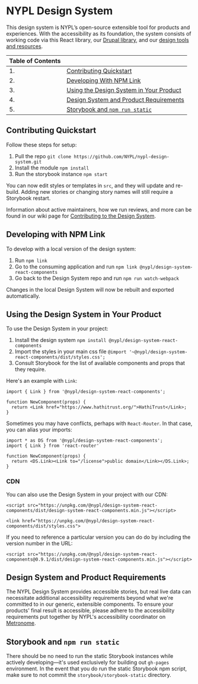 # NYPL Design System

This design system is NYPL’s open-source extensible tool for products and experiences. With the accessibility as its foundation, the system consists of working code via this React library, our [Drupal library](https://github.com/NYPL/nypl-d8/tree/development/web/themes/custom/nypl_emulsify), and our [design tools and resources](https://www.figma.com/file/qShodlfNCJHb8n03IFyApM/Master?node-id=10733%3A56795).

| Table of Contents |                                                                                     |
| ----------------- | ----------------------------------------------------------------------------------- |
| 1.                | [Contributing Quickstart](#contributing-quickstart)                                 |
| 2.                | [Developing With NPM Link](#developing-with-npm-link)                               |
| 3.                | [Using the Design System in Your Product](#using-the-design-system-in-your-product) |
| 4.                | [Design System and Product Requirements](#design-system-and-product-requirements)   |
| 5.                | [Storybook and `npm run static`](#storybook-and-npm-run-static)                     |

## Contributing Quickstart

Follow these steps for setup:

1. Pull the repo `git clone https://github.com/NYPL/nypl-design-system.git`
2. Install the module `npm install`
3. Run the storybook instance `npm start`

You can now edit styles or templates in `src`, and they will update and re-build.
Adding new stories or changing story names will still require a Storybook restart.

Information about active maintainers, how we run reviews, and more can be found in our wiki page for [Contributing to the Design System](https://github.com/NYPL/nypl-design-system/wiki/Contributing-to-the-Design-System).

## Developing with NPM Link

To develop with a local version of the design system:

1. Run `npm link`
2. Go to the consuming application and run `npm link @nypl/design-system-react-components`
3. Go back to the Design System repo and run `npm run watch-webpack`

Changes in the local Design System will now be rebuilt and exported automatically.

## Using the Design System in Your Product

To use the Design System in your project:

1. Install the design system `npm install @nypl/design-system-react-components`
2. Import the styles in your main css file `@import '~@nypl/design-system-react-components/dist/styles.css';`
3. Consult Storybook for the list of available components and props that they require.

Here's an example with `Link`:

```
import { Link } from '@nypl/design-system-react-components';

function NewComponent(props) {
  return <Link href="https://www.hathitrust.org/">HathiTrust</Link>;
}
```

Sometimes you may have conflicts, perhaps with `React-Router`. In that case, you can alias your imports:

```
import * as DS from '@nypl/design-system-react-components';
import { Link } from 'react-router'

function NewComponent(props) {
  return <DS.Link><Link to="/license">public domain</Link></DS.Link>;
}
```

### CDN

You can also use the Design System in your project with our CDN:

`<script src="https://unpkg.com/@nypl/design-system-react-components/dist/design-system-react-components.min.js"></script>`

`<link href="https://unpkg.com/@nypl/design-system-react-components/dist/styles.css">`

If you need to reference a particular version you can do do by including the version number in the URL:

`<script src="https://unpkg.com/@nypl/design-system-react-components@0.9.1/dist/design-system-react-components.min.js"></script>`

## Design System and Product Requirements

The NYPL Design System provides accessible stories, but real live data can necessitate additional accessibility requirements beyond what we're committed to in our generic, extensible components. To ensure your products' final result is accessible, please adhere to the accessibility requirements put together by NYPL's accessibility coordinator on [Metronome](http://themetronome.co/).

## Storybook and `npm run static`

There should be no need to run the static Storybook instances while actively developing—it's used exclusively for building out `gh-pages` environment. In the event that you do run the static Storybook npm script, make sure to not commit the `storybook/storybook-static` directory.
